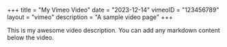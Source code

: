 
+++
title = "My Vimeo Video"
date = "2023-12-14"
vimeoID = "123456789"
layout = "vimeo"
description = "A sample video page"
+++

This is my awesome video description. You can add any markdown content below the video.
